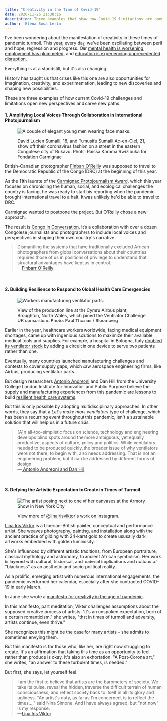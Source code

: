 ```yaml
---
title: "Creativity in the Time of Covid-19" 
date: 2020-11-26 21:38:16
description: Three examples that show how Covid-19 limitations are opening new possibilities in sectors such as photojournalism, healthcare, and art.
author: 'Elena Sosa Lerín'
---
```

I’ve been wondering about the manifestation of creativity in these times of pandemic turmoil. This year, every day, we’ve been oscillating between peril and hope, regression and progress. Our <a href="https://bit.ly/3q3o9XC" target="blank"> mental health is worsening</a>, <a href="https://bit.ly/3fC89Hy" target="blank"> employment has plummeted</a>, and <a href="https://wapo.st/3lbbDS9" target="blank"> education is experiencing unprecedented disruption</a>. 

Everything is at a standstill, but it's also changing. 

History has taught us that crises like this one are also opportunities for imagination, creativity, and experimentation, leading to new discoveries and shaping new possibilities.

These are three examples of how current Covid-19 challenges and limitations open new perspectives and carve new paths.

#### 1. Amplifying Local Voices Through Collaboration in International Photojournalism 
<figure>
<img data-src="https://res.cloudinary.com/esarin72/image/upload/c_fill,q_auto,w_600/v1606455432/notes/sapeurs-DRC_tmrkl6.jpg" loading="lazy" alt="A couple of elegant young men wearing face masks." class="lazyload">
<figcaption>
    <p>David Lucien Sumaili, 18, and Tumusifu Sumaili Ac-en-Ciel, 21, show off their coronavirus fashion on a street in the eastern Congolese city of Bukavu. <span class="thick">Photo: Raissa Karama Rwizibuka for Fondation Carmignac</span></p>
</figcaption>
</figure>

British-Canadian photographer <a href=" https://www.instagram.com/finbarroreilly/" target=" blank">Finbarr O'Reilly</a> was supposed to travel to the Democratic Republic of the Congo (DRC) at the beginning of this year. 

As the 11th laurate of the <a href="https://bit.ly/2V4Renx" target="blank"> Carmignac Photojournalism Award</a>, which this year focuses on chronicling the human, social, and ecological challenges the country is facing, he was ready to start his reporting when the pandemic brought international travel to a halt. It was unlikely he'd be able to travel to DRC.

Carmignac wanted to postpone the project. But O'Reilly chose a new approach.

The result is <a href="https://bit.ly/369yvgR" target="blank">Congo in Conversation</a>. It's a collaboration with over a dozen Congolese journalists and photographers to include local voices and perspectives in shaping their own country's narrative. 

<blockquote>
<p>
Dismantling the systems that have traditionally excluded African photographers from global conversations about their countries requires those of us in positions of privilege to understand that structural advantages have kept us in control.<br>
&#8212<a href="https://bit.ly/2V5tHmh" target="blank">Finbarr O'Reilly</a>
</p>
</blockquote>
<br>

#### 2. Building Resilience to Respond to Global Health Care Emergencies
<figure>
<img data-src="https://res.cloudinary.com/esarin72/image/upload/c_fill,q_auto,w_600/v1606454955/notes/ventilator-production_hsx83b.jpg" loading="lazy" alt="Workers manufacturing ventilator parts." class="lazyload">
<figcaption>
    <p>View of the production line at the Cymru Airbus plant, Broughton, North Wales, which joined the Ventilator Challenge UK consortium. <span class="thick">Photo: Paul Thomas / Bloomberg</span></p>
</figcaption>
</figure>

Earlier in the year, healthcare workers worldwide, facing medical equipment shortages, came up with ingenious solutions to maximize their available medical tools and supplies. For example, a hospital in Bologna, Italy <a href="https://bit.ly/2KBFfeY" target="blank">doubled its ventilator stock</a> by adding a circuit in one device to serve two patients rather than one. 

Eventually, many countries launched manufacturing challenges and contests to cover supply gaps, which saw aerospace engineering firms, like Airbus, producing ventilator parts.

But design researchers <a href="https://twitter.com/AntoAndreoni" target="blank">
Antonio Andreoni</a> and Dan Hill from the University College London Institute for Innovation and Public Purpose believe the supply and manufacturing experiences from this pandemic are lessons to build <a href="https://bit.ly/3lbiACI" target="blank"> resilient health care systems</a>. 

But this is only possible by adopting multidisciplinary approaches. In other words, they say that a <em>Let's make more ventilators</em> type of challenge, which has been a recurring event throughout this pandemic, isn't a sustainable solution that will help us in a future crisis.

<blockquote>
<p>
[A]n all-too-simplistic focus on science, technology and engineering develops blind spots around the more ambiguous, yet equally productive, aspects of culture, policy and politics. While ventilators needed to be produced quickly, the broader issue of why ventilators were not there, to begin with, also needs addressing. That is not an engineering problem, but it can be addressed by different forms of design.<br>
&#8212<a href="https://bit.ly/3lbiACI" target="blank"> Antonio Andreoni and Dan Hill</a>
</p>
</blockquote>
<br>

#### 3. Defying the Artistic Expectation to Create in Times of Turmoil
<figure>
<img data-src="https://res.cloudinary.com/esarin72/image/upload/v1606364246/notes/gold-girl_dltfzn.jpg" loading="lazy" alt="The artist posing next to one of her canvases at the Armory Show in New York City" class="lazyload">
<figcaption>
    <p><span class="thick">View more of <a href="https://www.instagram.com/linairisviktor/" target="blank">@linairisviktor</a>'s work on Instagram.</span></p>
</figcaption>
</figure>

<a href="https://bit.ly/3o32UDo" target="blank">Lina Iris Viktor</a> is a Liberian-British painter, conceptual and performance artist. She weaves photography, painting, and installation along with the ancient practice of gilding with 24-karat gold to create ususally dark artworks embedded with golden luminosity.

She's influenced by different artistic traditions, from European portraiture, classical mythology and astronomy, to ancient African symbolism. Her work is layered with cultural, historical, and material implications and notions of "blackness" as an aesthetic and socio-political reality.

As a prolific, emerging artist with numerous international engagements, the pandemic overturned her calendar, especially after she contracted COVID-19 in early March.

In June she wrote a <a href="https://bit.ly/2KIXP54" target="blank"> manifesto for creativity in the age of pandemic</a>.

In this manifesto, part meditation, Viktor challenges assumptions about the supposed creative process of artists. "It's an unspoken expectation, born of a certain romanticism," she writes, "that in times of turmoil and adversity, artists continue, even thrive." 

She recognizes this might be the case for many artists – she admits to sometimes envying them. 

But this manifesto is for those who, like her, are right now struggling to create. It's an affirmation that taking this time as an opportunity to feel rather than produce is okay. It's also an exhortation. "A Post-Corona art," she writes, "an answer to these turbulent times, is needed." 

But first, she says, let yourself feel.

<blockquote>
<p>
I am the first to believe that artists are the barometers of society. We take its pulse, reveal the hidden, traverse the difficult terrain of human consciousness, and reflect society back to itself in all its glory and ugliness. "An artist's duty, as far as I'm concerned, is to reflect the times…," said Nina Simone. And I have always agreed, but "not now" is my response.<br>
&#8212<a href="https://bit.ly/2KIXP54" target="blank">Lina Iris Viktor</a>
</p>
</blockquote>




















